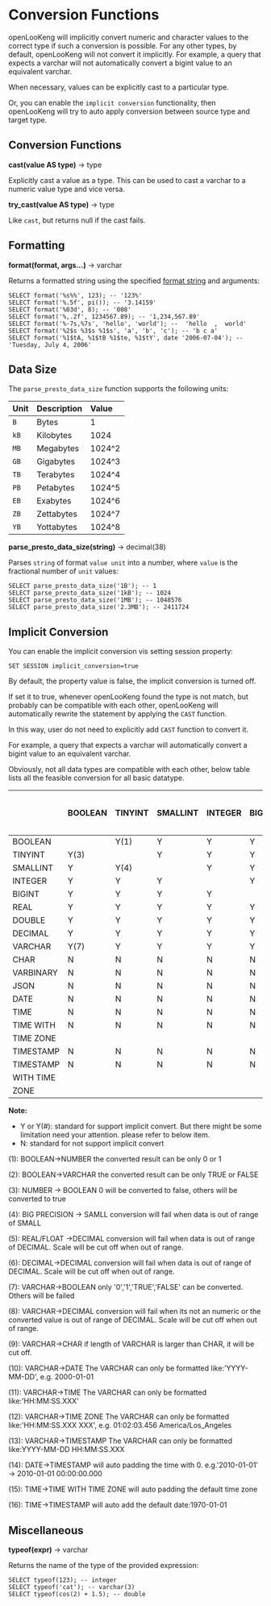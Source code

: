 
Conversion Functions
====================

openLooKeng will implicitly convert numeric and character values to the correct type if such a conversion is possible. For any other types, by default, openLooKeng will not convert it implicitly. For example, a query that expects a
varchar will not automatically convert a bigint value to an equivalent varchar.

When necessary, values can be explicitly cast to a particular type.

Or, you can enable the `implicit conversion` functionality, then openLooKeng will try to auto apply conversion between source type and target type.

Conversion Functions
--------------------

**cast(value AS type)** -\> type

Explicitly cast a value as a type. This can be used to cast a varchar to a numeric value type and vice versa.

**try\_cast(value AS type)** -\> type

Like `cast`, but returns null if the cast fails.


Formatting
----------

**format(format, args\...)** -\> varchar

Returns a formatted string using the specified [format string](https://docs.oracle.com/javase/8/docs/api/java/util/Formatter.html#syntax) and arguments:

    SELECT format('%s%%', 123); -- '123%'
    SELECT format('%.5f', pi()); -- '3.14159'
    SELECT format('%03d', 8); -- '008'
    SELECT format('%,.2f', 1234567.89); -- '1,234,567.89'
    SELECT format('%-7s,%7s', 'hello', 'world'); --  'hello  ,  world'
    SELECT format('%2$s %3$s %1$s', 'a', 'b', 'c'); -- 'b c a'
    SELECT format('%1$tA, %1$tB %1$te, %1$tY', date '2006-07-04'); -- 'Tuesday, July 4, 2006'


Data Size
---------

The `parse_presto_data_size` function supports the following units:

| Unit | Description | Value  |
| :--- | :---------- | :----- |
| `B`  | Bytes       | 1      |
| `kB` | Kilobytes   | 1024   |
| `MB` | Megabytes   | 1024^2 |
| `GB` | Gigabytes   | 1024^3 |
| `TB` | Terabytes   | 1024^4 |
| `PB` | Petabytes   | 1024^5 |
| `EB` | Exabytes    | 1024^6 |
| `ZB` | Zettabytes  | 1024^7 |
| `YB` | Yottabytes  | 1024^8 |

**parse\_presto\_data\_size(string)** -\> decimal(38)

Parses `string` of format `value unit` into a number, where `value` is the fractional number of `unit` values:

    SELECT parse_presto_data_size('1B'); -- 1
    SELECT parse_presto_data_size('1kB'); -- 1024
    SELECT parse_presto_data_size('1MB'); -- 1048576
    SELECT parse_presto_data_size('2.3MB'); -- 2411724


Implicit Conversion
-------------------

You can enable the implicit conversion vis setting session property:

    SET SESSION implicit_conversion=true

By default, the property value is false, the implicit conversion is turned off.

If set it to true, whenever openLooKeng found the type is not match, but probably can be compatible with each other, openLooKeng will automatically rewrite the statement by applying the `CAST` function.

In this way, user do not need to explicitly add `CAST` function to convert it.

For example, a query that expects a varchar will automatically convert a bigint value to an equivalent varchar.

Obviously, not all data types are compatible with each other, below table lists all the feasible conversion for all basic datatype.

|           | BOOLEAN | TINYINT | SMALLINT | INTEGER | BIGINT | REAL | DOUBLE | DECIMAL | VARCHAR | CHAR | VARBINARY | JSON | DATE  | TIME  | TIME WITH TIME ZONE | TIMESTAMP | TIMESTAMP WITH TIME ZONE |
| --------- | ------- | ------- | -------- | ------- | ------ | ---- | ------ | ------- | ------- | ---- | --------- | ---- | ----- | ----- | ------------------- | --------- | ------------------------ |
| BOOLEAN   |         | Y(1)    | Y        | Y       | Y      | Y    | Y      | Y       | Y(2)    | N    | N         | Y    | N     | N     | N                   | N         | N                        |
| TINYINT   | Y(3)    |         | Y        | Y       | Y      | Y    | Y      | Y       | Y       | N    | N         | Y    | N     | N     | N                   | N         | N                        |
| SMALLINT  | Y       | Y(4)    |          | Y       | Y      | Y    | Y      | Y       | Y       | N    | N         | Y    | N     | N     | N                   | N         | N                        |
| INTEGER   | Y       | Y       | Y        |         | Y      | Y    | Y      | Y       | Y       | N    | N         | Y    | N     | N     | N                   | N         | N                        |
| BIGINT    | Y       | Y       | Y        | Y       |        | Y    | Y      | Y       | Y       | N    | N         | Y    | N     | N     | N                   | N         | N                        |
| REAL      | Y       | Y       | Y        | Y       | Y      |      | Y      | Y(5)    | Y       | N    | N         | Y    | N     | N     | N                   | N         | N                        |
| DOUBLE    | Y       | Y       | Y        | Y       | Y      | Y    |        | Y       | Y       | N    | N         | Y    | N     | N     | N                   | N         | N                        |
| DECIMAL   | Y       | Y       | Y        | Y       | Y      | Y    | Y      | (6)     | Y       | N    | N         | Y    | N     | N     | N                   | N         | N                        |
| VARCHAR   | Y(7)    | Y       | Y        | Y       | Y      | Y    | Y      | Y(8)    |         | Y(9) | Y         | Y    | Y(10) | Y(11) | Y(12)               | Y(13)     | Y                        |
| CHAR      | N       | N       | N        | N       | N      | N    | N      | N       | Y       |      | N         | N    | N     | N     | N                   | N         | N                        |
| VARBINARY | N       | N       | N        | N       | N      | N    | N      | N       | N       | N    |           | N    | N     | N     | N                   | N         | N                        |
| JSON      | N       | N       | N        | N       | N      | N    | N      | N       | Y       | N    | N         |      | N     | N     | N                   | N         | N                        |
| DATE      | N       | N       | N        | N       | N      | N    | N      | N       | Y       | N    | N         | Y    |       | N     | N                   | Y(14)     | Y                        |
| TIME      | N       | N       | N        | N       | N      | N    | N      | N       | Y       | N    | N         | N    | N     |       | Y(15)               | Y(16)     | Y                        |
| TIME WITH | N       | N       | N        | N       | N      | N    | N      | N       | Y       | N    | N         | N    | N     | Y     |                     | Y         | Y                        |
| TIME ZONE |         |         |          |         |        |      |        |         |         |      |           |      |       |       |                     |           |                          |
| TIMESTAMP | N       | N       | N        | N       | N      | N    | N      | N       | Y       | N    | N         | N    | Y     | Y     | Y                   |           | Y                        |
| TIMESTAMP | N       | N       | N        | N       | N      | N    | N      | N       | Y       | N    | N         | N    | Y     | Y     | Y                   | Y         |                          |
| WITH TIME |         |         |          |         |        |      |        |         |         |      |           |      |       |       |                     |           |                          |
| ZONE      |         |         |          |         |        |      |        |         |         |      |           |      |       |       |                     |           |                          |

**Note:**

- Y or Y(#): standard for support implicit convert. But there might be some limitation need your attention. please refer to below item.
- N: standard for not support implicit convert

(1): BOOLEAN-\>NUMBER the converted result can be only 0 or 1

(2): BOOLEAN-\>VARCHAR the converted result can be only TRUE or FALSE

(3): NUMBER -\> BOOLEAN 0 will be converted to false, others will be converted to true

(4): BIG PRECISION -\> SAMLL conversion will fail when data is out of range of SMALL

(5): REAL/FLOAT -\>DECIMAL conversion will fail when data is out of range of DECIMAL. Scale will be cut off when out of range.

(6): DECIMAL-\>DECIMAL conversion will fail when data is out of range of DECIMAL. Scale will be cut off when out of range.

(7): VARCHAR-\>BOOLEAN only \'0\',\'1\',\'TRUE\',\'FALSE\' can be converted. Others will be failed

(8): VARCHAR-\>DECIMAL conversion will fail when its not an numeric or the converted value is out of range of DECIMAL. Scale will be cut off when out of range.

(9): VARCHAR-\>CHAR if length of VARCHAR is larger than CHAR, it will be cut off.

(10): VARCHAR-\>DATE The VARCHAR can only be formatted like:\'YYYY-MM-DD\', e.g. 2000-01-01

(11): VARCHAR-\>TIME The VARCHAR can only be formatted like:\'HH:MM:SS.XXX\'

(12): VARCHAR-\>TIME ZONE The VARCHAR can only be formatted like:\'HH:MM:SS.XXX XXX\', e.g. 01:02:03.456 America/Los\_Angeles

(13): VARCHAR-\>TIMESTAMP The VARCHAR can only be formatted like:YYYY-MM-DD HH:MM:SS.XXX

(14): DATE-\>TIMESTAMP will auto padding the time with 0. e.g.\'2010-01-01\' -> 2010-01-01 00:00:00.000

(15): TIME-\>TIME WITH TIME ZONE will auto padding the default time zone

(16): TIME-\>TIMESTAMP will auto add the default date:1970-01-01

Miscellaneous
-------------

**typeof(expr)** -\> varchar

Returns the name of the type of the provided expression:

    SELECT typeof(123); -- integer
    SELECT typeof('cat'); -- varchar(3)
    SELECT typeof(cos(2) + 1.5); -- double


